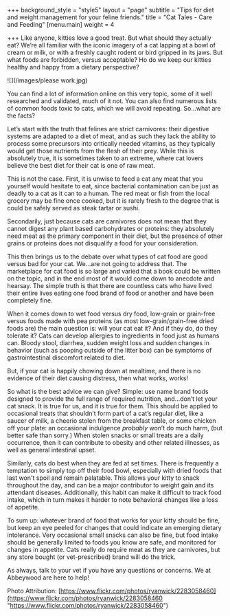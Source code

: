 +++
background_style = "style5"
layout = "page"
subtitle = "Tips for diet and weight management for your feline friends."
title = "Cat Tales - Care and Feeding"
[menu.main]
weight = 4

+++
Like anyone, kitties love a good treat. But what should they actually eat? We’re all familiar with the iconic imagery of a cat lapping at a bowl of cream or milk, or with a freshly caught rodent or bird gripped in its jaws. But what foods are forbidden, versus acceptable? Ho do we keep our kitties healthy and happy from a dietary perspective?

![](/images/please work.jpg)

You can find a lot of information online on this very topic, some of it well researched and validated, much of it not. You can also find numerous lists of common foods toxic to cats, which we will avoid repeating. So…what are the facts?

Let’s start with the truth that felines are strict carnivores: their digestive systems are adapted to a diet of meat, and as such they lack the ability to process some precursors into critically needed vitamins, as they typically would get those nutrients from the flesh of their prey. While this is absolutely true, it is sometimes taken to an extreme, where cat lovers believe the best diet for their cat is one of raw meat.

This is not the case. First, it is unwise to feed a cat any meat that you yourself would hesitate to eat, since bacterial contamination can be just as deadly to a cat as it can to a human. The red meat or fish from the local grocery may be fine once cooked, but it is rarely fresh to the degree that is could be safely served as steak tartar or sushi.

Secondarily, just because cats are carnivores does not mean that they cannot digest any plant based carbohydrates or proteins: they absolutely need meat as the primary component in their diet, but the presence of other grains or proteins does not disqualify a food for your consideration.

This then brings us to the debate over what types of cat food are good versus bad for your cat. We…are not going to address that. The marketplace for cat food is so large and varied that a book could be written on the topic, and in the end most of it would come down to anecdote and hearsay. The simple truth is that there are countless cats who have lived their entire lives eating one food brand of food or another and have been completely fine.

When it comes down to wet food versus dry food, low-grain or grain-free versus foods made with pea proteins (as most low-grain/grain-free dried foods are) the main question is: will your cat eat it? And if they do, do they tolerate it? Cats can develop allergies to ingredients in food just as humans can. Bloody stool, diarrhea, sudden weight loss and sudden changes in behavior (such as pooping outside of the litter box) can be symptoms of gastrointestinal discomfort related to diet.

But, if your cat is happily chowing down at mealtime, and there is no evidence of their diet causing distress, then what works, works!

So what is the best advice we can give? Simple: use name brand foods designed to provide the full range of required nutrition, and...don’t let your cat snack. It is true for us, and it is true for them. This should be applied to occasional treats that shouldn’t form part of a cat’s regular diet, like a saucer of milk, a cheerio stolen from the breakfast table, or some chicken off your plate: an occasional indulgence _probably_ won’t do much harm, (but better safe than sorry.)  When stolen snacks or small treats are a daily occurrence, then it can contribute to obesity and other related illnesses, as well as general intestinal upset.

Similarly, cats do best when they are fed at set times. There is frequently a temptation to simply top off their food bowl, especially with dried foods that last won't spoil and remain palatable. This allows your kitty to snack throughout the day, and can be a major contributor to weight gain and its attendant diseases. Additionally, this habit can make it difficult to track food intake, which in turn makes it harder to note behavioral changes like a loss of appetite.

To sum up: whatever brand of food that works for your kitty should be fine, but keep an eye peeled for changes that could indicate an emerging dietary intolerance. Very occasional small snacks can also be fine, but food intake should be generally limited to foods you know are safe, and monitored for changes in appetite. Cats really do require meat as they are carnivores, but any store bought (or vet-prescribed) brand will do the trick.

As always, talk to your vet if you have any questions or concerns.  We at Abbeywood are here to help!

Photo Attribution: [https://www.flickr.com/photos/ryanwick/2283058460](https://www.flickr.com/photos/ryanwick/2283058460 "https://www.flickr.com/photos/ryanwick/2283058460")